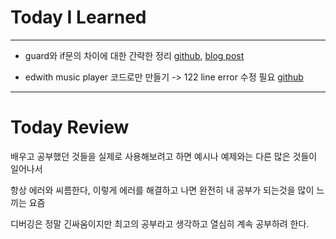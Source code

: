 # Today I Learned

---

- guard와 if문의 차이에 대한 간략한 정리 [github](https://github.com/VincentGeranium/VincentGeranium.github.io/blob/master/_posts/2019-05-30-guard-AND-if.markdown), [blog post](https://vincentgeranium.github.io/ios,/swift/2019/05/30/guard-AND-if.html)

- edwith music player 코드로만 만들기 -> 122 line error 수정 필요 [github](https://github.com/VincentGeranium/Swift-Study/tree/master/2019-05-30-MusicPlayer_use_Code)

---

# Today Review

배우고 공부했던 것들을 실제로 사용해보려고 하면 예시나 예제와는 다른 많은 것들이 일어나서

항상 에러와 씨름한다, 이렇게 에러를 해결하고 나면 완전히 내 공부가 되는것을 많이 느끼는 요즘

디버깅은 정말 긴싸움이지만 최고의 공부라고 생각하고 열심히 계속 공부하려 한다.